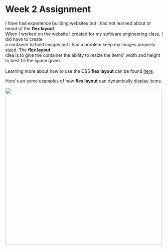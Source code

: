 <html>
  <head>
    <meta charset="utf-8">
    <title>Week 2 Assignment</title>
  </head>
  <body>
    <h1>Week 2 Assignment</h1>
    <p>
      I have had experience building websites but I had not learned about or heard of the <strong>flex layout</strong>.<br>
      When I worked on the website I created for my software engineering class, I did have to create<br>
      a container to hold images but I had a problem keep my images properly sized. The <strong>flex layout</strong><br>
      idea is to give the container the ability to resize the items' width and height to best fill the space given.<br>
      <br>
      Learning more about how to use the CSS <strong>flex layout</strong> can be found 
      <a href="https://css-tricks.com/snippets/css/a-guide-to-flexbox/" title="A Complete Guide to Flexbox" target="_blank">here</a>.
    </p>
    <p>
      Here's an some examples of how <strong>flex layout</strong> can dynamically display items.
    </p>
    <img src="https://css-tricks.com/wp-content/uploads/2018/10/justify-content.svg" width="500" height="500">
  </body>
</html>
